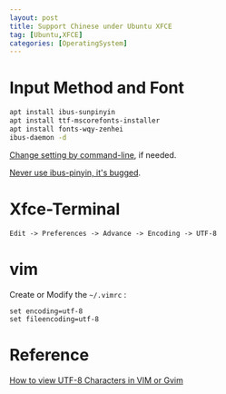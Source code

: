 ```yaml
---
layout: post
title: Support Chinese under Ubuntu XFCE
tag: [Ubuntu,XFCE]
categories: [OperatingSystem]
---
```


<!--break-->

# Input Method and Font

```bash
apt install ibus-sunpinyin
apt install ttf-mscorefonts-installer
apt install fonts-wqy-zenhei
ibus-daemon -d
```

[Change setting by command-line](https://unix.stackexchange.com/a/236817), if needed.

[Never use ibus-pinyin, it's bugged](https://blog.zeerd.com/Double-click-text-disappeared).

# Xfce-Terminal

```
Edit -> Preferences -> Advance -> Encoding -> UTF-8
```

# vim

Create or Modify the `~/.vimrc` :

```
set encoding=utf-8
set fileencoding=utf-8
```

# Reference

[How to view UTF-8 Characters in VIM or Gvim](https://stackoverflow.com/questions/5166652/how-to-view-utf-8-characters-in-vim-or-gvim)

